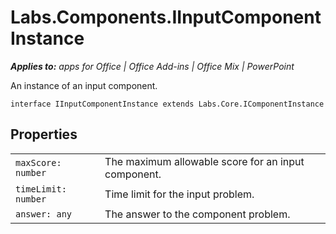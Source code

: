 
# Labs.Components.IInputComponentInstance

 _**Applies to:** apps for Office | Office Add-ins | Office Mix | PowerPoint_

An instance of an input component.

```
interface IInputComponentInstance extends Labs.Core.IComponentInstance
```


## Properties


|||
|:-----|:-----|
| `maxScore: number`|The maximum allowable score for an input component.|
| `timeLimit: number`|Time limit for the input problem.|
| `answer: any`|The answer to the component problem.|
